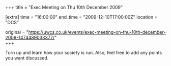 +++
title = "Exec Meeting on Thu 10th December 2009"

[extra]
time = "16:00:00"
end_time = "2009-12-10T17:00:00Z"
location = "DCS"

original = "https://uwcs.co.uk/events/exec-meeting-on-thu-10th-december-2009-1474489033377/"    
+++

Turn up and learn how your society is run. Also, feel free to add any points you want discussed.

